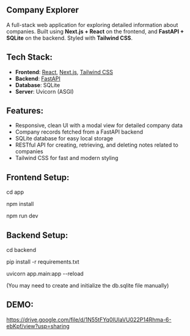 ## Company Explorer

A full-stack web application for exploring detailed information about companies. Built using **Next.js + React** on the frontend, and **FastAPI + SQLite** on the backend. Styled with **Tailwind CSS**.

##  Tech Stack:

- **Frontend**: [React](https://reactjs.org/), [Next.js](https://nextjs.org/), [Tailwind CSS](https://tailwindcss.com/)
- **Backend**: [FastAPI](https://fastapi.tiangolo.com/)
- **Database**: SQLite
- **Server**: Uvicorn (ASGI)


## Features:

- Responsive, clean UI with a modal view for detailed company data
- Company records fetched from a FastAPI backend
- SQLite database for easy local storage
- RESTful API for creating, retrieving, and deleting notes related to companies
- Tailwind CSS for fast and modern styling


## Frontend Setup:

cd app

npm install

npm run dev


## Backend Setup:

cd backend

pip install -r requirements.txt

uvicorn app.main:app --reload

(You may need to create and initialize the db.sqlite file manually)

## DEMO:

https://drive.google.com/file/d/1N55tFYq0IUIaVU022P14Rhma-6-ebKpf/view?usp=sharing 